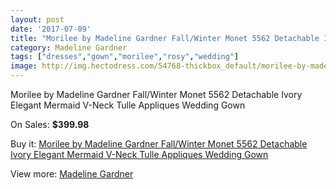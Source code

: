 ```yaml
---
layout: post
date: '2017-07-09'
title: "Morilee by Madeline Gardner Fall/Winter Monet 5562 Detachable Ivory Elegant Mermaid V-Neck Tulle Appliques Wedding Gown"
category: Madeline Gardner
tags: ["dresses","gown","morilee","rosy","wedding"]
image: http://img.hectodress.com/54768-thickbox_default/morilee-by-madeline-gardner-fall-winter-monet-5562-detachable-ivory-elegant-mermaid-v-neck-tulle-appliques-wedding-gown.jpg
---
```

Morilee by Madeline Gardner Fall/Winter Monet 5562 Detachable Ivory Elegant Mermaid V-Neck Tulle Appliques Wedding Gown

On Sales: **$399.98**
<a href="https://www.hectodress.com/madeline-gardner/17323-morilee-by-madeline-gardner-fall-winter-monet-5562-detachable-ivory-elegant-mermaid-v-neck-tulle-appliques-wedding-gown.html"><amp-img layout="responsive" width="600" height="600" src="//img.hectodress.com/54768-thickbox_default/morilee-by-madeline-gardner-fall-winter-monet-5562-detachable-ivory-elegant-mermaid-v-neck-tulle-appliques-wedding-gown.jpg" alt="Morilee by Madeline Gardner Fall/Winter Monet 5562 Detachable Ivory Elegant Mermaid V-Neck Tulle Appliques Wedding Gown 0" /></a>
<a href="https://www.hectodress.com/madeline-gardner/17323-morilee-by-madeline-gardner-fall-winter-monet-5562-detachable-ivory-elegant-mermaid-v-neck-tulle-appliques-wedding-gown.html"><amp-img layout="responsive" width="600" height="600" src="//img.hectodress.com/54776-thickbox_default/morilee-by-madeline-gardner-fall-winter-monet-5562-detachable-ivory-elegant-mermaid-v-neck-tulle-appliques-wedding-gown.jpg" alt="Morilee by Madeline Gardner Fall/Winter Monet 5562 Detachable Ivory Elegant Mermaid V-Neck Tulle Appliques Wedding Gown 1" /></a>
<a href="https://www.hectodress.com/madeline-gardner/17323-morilee-by-madeline-gardner-fall-winter-monet-5562-detachable-ivory-elegant-mermaid-v-neck-tulle-appliques-wedding-gown.html"><amp-img layout="responsive" width="600" height="600" src="//img.hectodress.com/54775-thickbox_default/morilee-by-madeline-gardner-fall-winter-monet-5562-detachable-ivory-elegant-mermaid-v-neck-tulle-appliques-wedding-gown.jpg" alt="Morilee by Madeline Gardner Fall/Winter Monet 5562 Detachable Ivory Elegant Mermaid V-Neck Tulle Appliques Wedding Gown 2" /></a>
<a href="https://www.hectodress.com/madeline-gardner/17323-morilee-by-madeline-gardner-fall-winter-monet-5562-detachable-ivory-elegant-mermaid-v-neck-tulle-appliques-wedding-gown.html"><amp-img layout="responsive" width="600" height="600" src="//img.hectodress.com/54774-thickbox_default/morilee-by-madeline-gardner-fall-winter-monet-5562-detachable-ivory-elegant-mermaid-v-neck-tulle-appliques-wedding-gown.jpg" alt="Morilee by Madeline Gardner Fall/Winter Monet 5562 Detachable Ivory Elegant Mermaid V-Neck Tulle Appliques Wedding Gown 3" /></a>
<a href="https://www.hectodress.com/madeline-gardner/17323-morilee-by-madeline-gardner-fall-winter-monet-5562-detachable-ivory-elegant-mermaid-v-neck-tulle-appliques-wedding-gown.html"><amp-img layout="responsive" width="600" height="600" src="//img.hectodress.com/54773-thickbox_default/morilee-by-madeline-gardner-fall-winter-monet-5562-detachable-ivory-elegant-mermaid-v-neck-tulle-appliques-wedding-gown.jpg" alt="Morilee by Madeline Gardner Fall/Winter Monet 5562 Detachable Ivory Elegant Mermaid V-Neck Tulle Appliques Wedding Gown 4" /></a>
<a href="https://www.hectodress.com/madeline-gardner/17323-morilee-by-madeline-gardner-fall-winter-monet-5562-detachable-ivory-elegant-mermaid-v-neck-tulle-appliques-wedding-gown.html"><amp-img layout="responsive" width="600" height="600" src="//img.hectodress.com/54772-thickbox_default/morilee-by-madeline-gardner-fall-winter-monet-5562-detachable-ivory-elegant-mermaid-v-neck-tulle-appliques-wedding-gown.jpg" alt="Morilee by Madeline Gardner Fall/Winter Monet 5562 Detachable Ivory Elegant Mermaid V-Neck Tulle Appliques Wedding Gown 5" /></a>
<a href="https://www.hectodress.com/madeline-gardner/17323-morilee-by-madeline-gardner-fall-winter-monet-5562-detachable-ivory-elegant-mermaid-v-neck-tulle-appliques-wedding-gown.html"><amp-img layout="responsive" width="600" height="600" src="//img.hectodress.com/54771-thickbox_default/morilee-by-madeline-gardner-fall-winter-monet-5562-detachable-ivory-elegant-mermaid-v-neck-tulle-appliques-wedding-gown.jpg" alt="Morilee by Madeline Gardner Fall/Winter Monet 5562 Detachable Ivory Elegant Mermaid V-Neck Tulle Appliques Wedding Gown 6" /></a>
<a href="https://www.hectodress.com/madeline-gardner/17323-morilee-by-madeline-gardner-fall-winter-monet-5562-detachable-ivory-elegant-mermaid-v-neck-tulle-appliques-wedding-gown.html"><amp-img layout="responsive" width="600" height="600" src="//img.hectodress.com/54770-thickbox_default/morilee-by-madeline-gardner-fall-winter-monet-5562-detachable-ivory-elegant-mermaid-v-neck-tulle-appliques-wedding-gown.jpg" alt="Morilee by Madeline Gardner Fall/Winter Monet 5562 Detachable Ivory Elegant Mermaid V-Neck Tulle Appliques Wedding Gown 7" /></a>
<a href="https://www.hectodress.com/madeline-gardner/17323-morilee-by-madeline-gardner-fall-winter-monet-5562-detachable-ivory-elegant-mermaid-v-neck-tulle-appliques-wedding-gown.html"><amp-img layout="responsive" width="600" height="600" src="//img.hectodress.com/54769-thickbox_default/morilee-by-madeline-gardner-fall-winter-monet-5562-detachable-ivory-elegant-mermaid-v-neck-tulle-appliques-wedding-gown.jpg" alt="Morilee by Madeline Gardner Fall/Winter Monet 5562 Detachable Ivory Elegant Mermaid V-Neck Tulle Appliques Wedding Gown 8" /></a>

Buy it: [Morilee by Madeline Gardner Fall/Winter Monet 5562 Detachable Ivory Elegant Mermaid V-Neck Tulle Appliques Wedding Gown](https://www.hectodress.com/madeline-gardner/17323-morilee-by-madeline-gardner-fall-winter-monet-5562-detachable-ivory-elegant-mermaid-v-neck-tulle-appliques-wedding-gown.html "Morilee by Madeline Gardner Fall/Winter Monet 5562 Detachable Ivory Elegant Mermaid V-Neck Tulle Appliques Wedding Gown")

View more: [Madeline Gardner](https://www.hectodress.com/107-madeline-gardner "Madeline Gardner")